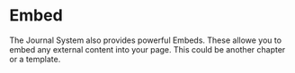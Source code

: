 # Embed

The Journal System also provides powerful Embeds.
These allowe you to embed any external content into your page. This could be another chapter or a template.